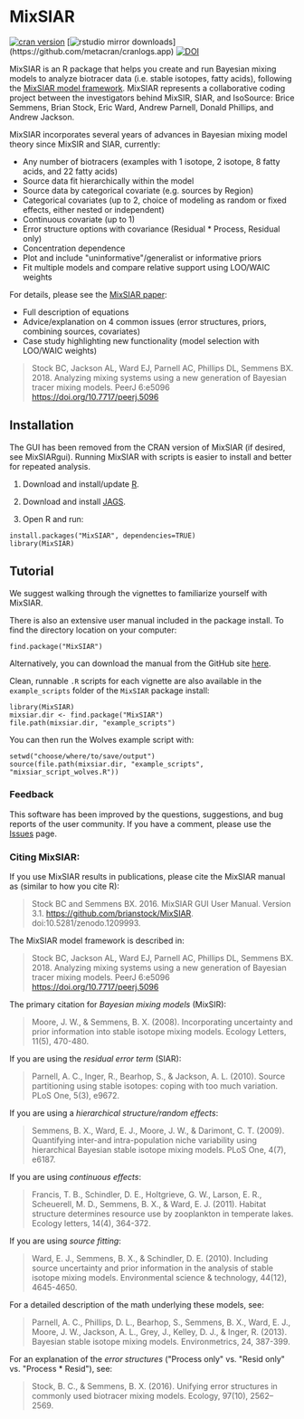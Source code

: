 MixSIAR
=============
[![cran version](http://www.r-pkg.org/badges/version/MixSIAR)](https://cran.r-project.org/package=MixSIAR)
[![rstudio mirror downloads](http://cranlogs.r-pkg.org/badges/grand-total/MixSIAR?)](https://github.com/metacran/cranlogs.app)
[![DOI](https://zenodo.org/badge/DOI/10.5281/zenodo.1209993.svg)](https://doi.org/10.5281/zenodo.1209993)

MixSIAR is an R package that helps you create and run Bayesian mixing models to analyze biotracer data (i.e. stable isotopes, fatty acids), following the [MixSIAR model framework](https://peerj.com/articles/5096/). MixSIAR represents a collaborative coding project between the investigators behind MixSIR, SIAR, and IsoSource: Brice Semmens, Brian Stock, Eric Ward, Andrew Parnell, Donald Phillips, and Andrew Jackson.

MixSIAR incorporates several years of advances in Bayesian mixing model theory since MixSIR and SIAR, currently:

- Any number of biotracers (examples with 1 isotope, 2 isotope, 8 fatty acids, and 22 fatty acids)
- Source data fit hierarchically within the model
- Source data by categorical covariate (e.g. sources by Region)
- Categorical covariates (up to 2, choice of modeling as random or fixed effects, either nested or independent)
- Continuous covariate (up to 1)
- Error structure options with covariance (Residual * Process, Residual only)
- Concentration dependence
- Plot and include "uninformative"/generalist or informative priors
- Fit multiple models and compare relative support using LOO/WAIC weights

For details, please see the [MixSIAR paper](https://peerj.com/articles/5096/):

- Full description of equations
- Advice/explanation on 4 common issues (error structures, priors, combining sources, covariates)
- Case study highlighting new functionality (model selection with LOO/WAIC weights)

> Stock BC, Jackson AL, Ward EJ, Parnell AC, Phillips DL, Semmens BX. 2018. Analyzing mixing systems using a new generation of Bayesian tracer mixing models. PeerJ 6:e5096 https://doi.org/10.7717/peerj.5096

## Installation

The GUI has been removed from the CRAN version of MixSIAR (if desired, see MixSIARgui). Running MixSIAR with scripts is easier to install and better for repeated analysis.

1. Download and install/update [R](https://cran.r-project.org/).

2. Download and install [JAGS](http://mcmc-jags.sourceforge.net/).

3. Open R and run:
```
install.packages("MixSIAR", dependencies=TRUE)
library(MixSIAR)
```

## Tutorial

We suggest walking through the vignettes to familiarize yourself with MixSIAR.

There is also an extensive user manual included in the package install. To find the directory location on your computer:
```
find.package("MixSIAR")
```

Alternatively, you can download the manual from the GitHub site [here](https://github.com/brianstock/MixSIAR/blob/master/inst/mixsiar_manual_small.pdf).

Clean, runnable `.R` scripts for each vignette are also available in the `example_scripts` folder of the `MixSIAR` package install:
```
library(MixSIAR)
mixsiar.dir <- find.package("MixSIAR")
file.path(mixsiar.dir, "example_scripts")
```

You can then run the Wolves example script with:
```
setwd("choose/where/to/save/output")
source(file.path(mixsiar.dir, "example_scripts", "mixsiar_script_wolves.R"))
```

### Feedback

This software has been improved by the questions, suggestions, and bug reports of the user community. If you have a comment, please use the [Issues](https://github.com/brianstock/MixSIAR/issues) page.

### Citing MixSIAR:

If you use MixSIAR results in publications, please cite the MixSIAR manual as (similar to how you cite R):

> Stock BC and Semmens BX. 2016. MixSIAR GUI User Manual. Version 3.1. https://github.com/brianstock/MixSIAR. doi:10.5281/zenodo.1209993.

The MixSIAR model framework is described in:

> Stock BC, Jackson AL, Ward EJ, Parnell AC, Phillips DL, Semmens BX. 2018. Analyzing mixing systems using a new generation of Bayesian tracer mixing models. PeerJ 6:e5096 https://doi.org/10.7717/peerj.5096

The primary citation for _Bayesian mixing models_ (MixSIR):

> Moore, J. W., & Semmens, B. X. (2008). Incorporating uncertainty and prior information into stable isotope mixing models. Ecology Letters, 11(5), 470-480.

If you are using the _residual error term_ (SIAR):

> Parnell, A. C., Inger, R., Bearhop, S., & Jackson, A. L. (2010). Source partitioning using stable isotopes: coping with too much variation. PLoS One, 5(3), e9672.

If you are using a _hierarchical structure/random effects_:

> Semmens, B. X., Ward, E. J., Moore, J. W., & Darimont, C. T. (2009). Quantifying inter-and intra-population niche variability using hierarchical Bayesian stable isotope mixing models. PLoS One, 4(7), e6187.

If you are using _continuous effects_:

> Francis, T. B., Schindler, D. E., Holtgrieve, G. W., Larson, E. R., Scheuerell, M. D., Semmens, B. X., & Ward, E. J. (2011). Habitat structure determines resource use by zooplankton in temperate lakes. Ecology letters, 14(4), 364-372.

If you are using _source fitting_:

> Ward, E. J., Semmens, B. X., & Schindler, D. E. (2010). Including source uncertainty and prior information in the analysis of stable isotope mixing models. Environmental science & technology, 44(12), 4645-4650.

For a detailed description of the math underlying these models, see:

> Parnell, A. C., Phillips, D. L., Bearhop, S., Semmens, B. X., Ward, E. J., Moore, J. W., Jackson, A. L., Grey, J., Kelley, D. J., & Inger, R. (2013). Bayesian stable isotope mixing models. Environmetrics, 24, 387-399.

For an explanation of the _error structures_ ("Process only" vs. "Resid only" vs. "Process * Resid"), see:

> Stock, B. C., & Semmens, B. X. (2016). Unifying error structures in commonly used biotracer mixing models. Ecology, 97(10), 2562–2569.

